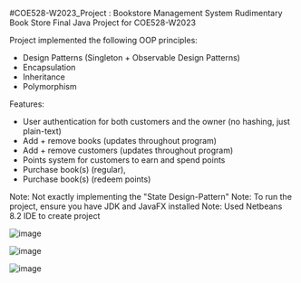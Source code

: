#COE528-W2023_Project : Bookstore Management System
Rudimentary Book Store Final Java Project for COE528-W2023

Project implemented the following OOP principles:
- Design Patterns (Singleton + Observable Design Patterns)
- Encapsulation
- Inheritance
- Polymorphism

Features:
- User authentication for both customers and the owner (no hashing, just plain-text)
- Add + remove books (updates throughout program)
- Add + remove customers (updates throughout program)
- Points system for customers to earn and spend points
- Purchase book(s) (regular), 
- Purchase book(s) (redeem points)

Note: Not exactly implementing the "State Design-Pattern"
Note: To run the project, ensure you have JDK and JavaFX installed
Note: Used Netbeans 8.2 IDE to create project

![image](https://user-images.githubusercontent.com/61558794/233460669-9fd35ca9-6459-4b6b-ab78-f066e00d45d5.png)

![image](https://user-images.githubusercontent.com/61558794/233461624-e995bc44-01e7-49a1-81fe-d94eee4d0d91.png)

![image](https://user-images.githubusercontent.com/61558794/233461651-d47cde19-774f-4b7b-8693-13a7abe7006a.png)

